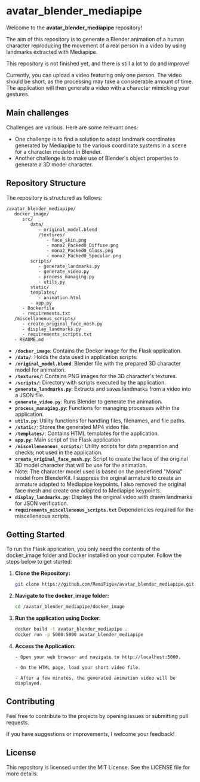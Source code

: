 # avatar_blender_mediapipe

Welcome to the **avatar_blender_mediapipe** repository!

The aim of this repository is to generate a Blender animation of a human character reproducing the movement of a real person in a video by using landmarks extracted with Mediapipe.

This repository is not finished yet, and there is still a lot to do and improve!

Currently, you can upload a video featuring only one person. The video should be short, as the processing may take a considerable amount of time. The application will then generate a video with a character mimicking your gestures.


## Main challenges

Challenges are various. Here are some relevant ones:

- One challenge is to find a solution to adapt landmark coordinates generated by Mediapipe to the various coordinate systems in a scene for a character modeled in Blender.
- Another challenge is to make use of Blender's object properties to generate a 3D model character.

## Repository Structure

The repository is structured as follows:
```
/avatar_blender_mediapipe/
   docker_image/
      src/
         data/
            - original_model.blend
            /textures/
               - face_skin.png
               - mona2_Packed0_Diffuse.png
               - mona2_Packed0_Gloss.png
               - mona2_Packed0_Specular.png
         scripts/
            - generate_landmarks.py
            - generate_video.py
            - process_managing.py
            - utils.py
         static/
         templates/
            - animation.html
         - app.py
      - Dockerfile
      - requirements.txt
   /miscellaneous_scripts/
      - create_original_face_mesh.py
      - display_landmarks.py
      - requirements_scripts.txt
   - README.md
```

- **`/docker_image`**: Contains the Docker image for the Flask application.
- **`/data/`**: Holds the data used in application scripts.
- **`/original_model.blend`**: Blender file with the prepared 3D character model for animation.
- **`/textures/`**: Contains PNG images for the 3D character's textures.
- **`/scripts/`**:  Directory with scripts executed by the application.
- **`generate_landmarks.py`**:  Extracts and saves landmarks from a video into a JSON file.
- **`generate_video.py`**:  Runs Blender to generate the animation.
- **`process_managing.py`**: Functions for managing processes within the application.
- **`utils.py`**:  Utility functions for handling files, filenames, and file paths.
- **`/static/`**:  Stores the generated MP4 video file.
- **`/templates/`**: Contains HTML templates for the application.
- **`app.py`**: Main script of the Flask application
- **`/miscelleneanous_scripts/`**: Utility scripts for data preparation and checks; not used in the application.
- **`create_original_face_mesh.py`**: Script to create the face of the original 3D model character that will be use for the animation.
- Note: The character model used is based on the predefined "Mona" model from BlenderKit. I suppress the orginal armature to create an armature adapted to Mediapipe keypoints. I also removed the original face mesh and create one adapted to Mediapipe keypoints.
- **`display_landmarks.py`**:   Displays the original video with drawn landmarks for JSON verification.
- **`requirements_miscelleneous_scripts.txt`** Dependencies required for the miscelleneous scripts.


## Getting Started

To run the Flask application, you only need the contents of the docker_image folder and Docker installed on your computer. Follow the steps below to get started:


1. **Clone the Repository:**
   ```bash
   git clone https://github.com/RemiFigea/avatar_blender_mediapipe.git
   
2. **Navigate to the docker_image folder:**
   ```bash
   cd /avatar_blender_mediapipe/docker_image

3. **Run the application using Docker:**
   ```bash
   docker build -t avatar_blender_mediapipe .
   docker run -p 5000:5000 avatar_blender_mediapipe

4. **Access the Application:**
   ```
   - Open your web browser and navigate to http://localhost:5000.

   - On the HTML page, load your short video file.

   - After a few minutes, the generated animation video will be displayed.
   ```
   
## Contributing

Feel free to contribute to the projects by opening issues or submitting pull requests.

If you have suggestions or improvements, I welcome your feedback!

## License

This repository is licensed under the MIT License. See the LICENSE file for more details.

